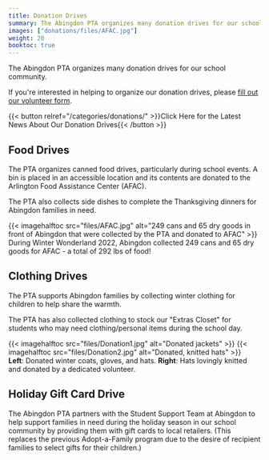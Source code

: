 ```yaml
---
title: Donation Drives
summary: The Abingdon PTA organizes many donation drives for our school community.
images: ["donations/files/AFAC.jpg"]
weight: 20
booktoc: true
---
```


The Abingdon PTA organizes many donation drives for our school community.

If you're interested in helping to organize our donation drives, please [fill out our volunteer form](https://docs.google.com/forms/d/e/1FAIpQLSf50HFDkNfDxP5VfE2LzsxKbUPZdmRGQTeNEUhXkU_qLCLWZQ/viewform?usp=sf_link).

{{< button relref="/categories/donations/" >}}Click Here for the Latest News About Our Donation Drives{{< /button >}}

## Food Drives

The PTA organizes canned food drives, particularly during school events. A bin is placed in an accessible location and its contents are donated to the Arlington Food Assistance Center (AFAC).

The PTA also collects side dishes to complete the Thanksgiving dinners for Abingdon families in need.

{{< imagehalftoc src="files/AFAC.jpg" alt="249 cans and 65 dry goods in front of Abingdon that were collected by the PTA and donated to AFAC" >}}  
During Winter Wonderland 2022, Abingdon collected 249 cans and 65 dry goods for AFAC - a total of 292 lbs of food!

## Clothing Drives

The PTA supports Abingdon families by collecting winter clothing for children to help share the warmth.

The PTA has also collected clothing to stock our "Extras Closet" for students who may need clothing/personal items during the school day.

{{< imagehalftoc src="files/Donation1.jpg" alt="Donated jackets" >}}
{{< imagehalftoc src="files/Donation2.jpg" alt="Donated, knitted hats" >}}  
**Left**: Donated winter coats, gloves, and hats. **Right**: Hats lovingly knitted and donated by a dedicated volunteer.

## Holiday Gift Card Drive

The Abingdon PTA partners with the Student Support Team at Abingdon to help support families in need during the holiday season in our school community by providing them with gift cards to local retailers. (This replaces the previous Adopt-a-Family program due to the desire of recipient families to select gifts for their children.)

<!--
## School Supplies Drive

The PTA raises money for school supplies for children whose families cannot afford them.

![Twitter post describing the school supplies drive](files/1289217662661214208.png)

## Mask Drive

The PTA raised money to buy high-filtration masks to students, and also collected new masks in packaging to provide to students.

![Twitter post describing the mask drive](files/1455565332261883910.png)
-->